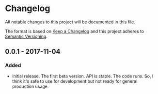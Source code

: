 # Changelog
All notable changes to this project will be documented in this file.

The format is based on [Keep a Changelog](http://keepachangelog.com/en/1.0.0/)
and this project adheres to [Semantic Versioning](http://semver.org/spec/v2.0.0.html).

## 0.0.1 - 2017-11-04
### Added
- Initial release. The first beta version. API is stable. The code runs. So, I think it's safe to use for development but not ready for general production usage.

[Unreleased]: https://github.com/olivierlacan/keep-a-changelog/compare/v1.0.0...HEAD
[0.0.2]: https://github.com/cedrickchee/keep-a-changelog/compare/v0.0.1...v0.0.2
